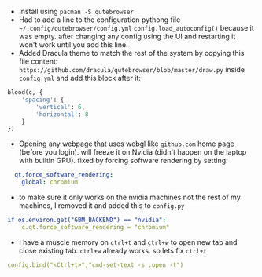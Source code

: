 * Install using `pacman -S qutebrowser`
* Had to add a line to the configuration pythong file `~/.config/qutebrowser/config.yml` `config.load_autoconfig()` because it was empty. after changing any config using the UI and restarting it won't work until you add this line.
* Added Dracula theme to match the rest of the system by copying this file content: `https://github.com/dracula/qutebrowser/blob/master/draw.py` inside `config.yml` and add this block after it:
```python
blood(c, {
    'spacing': {
        'vertical': 6,
        'horizontal': 8
    }
})
```
* Opening any webpage that uses webgl like `github.com` home page (before you login). will freeze it on Nvidia (didn't happen on the laptop with builtin GPU). fixed by forcing software rendering by setting:
```yaml
  qt.force_software_rendering:
    global: chromium
```
* to make sure it only works on the nvidia machines not the rest of my machines, I removed it and added this to `config.py`
```yaml
if os.environ.get("GBM_BACKEND") == "nvidia":
    c.qt.force_software_rendering = "chromium"
```

 * I have a muscle memory on `ctrl+t` and `ctrl+w` to open new tab and close existing tab. `ctrl+w` already works. so lets fix `ctrl+t`
```yaml
config.bind("<Ctrl+t>","cmd-set-text -s :open -t")
```
